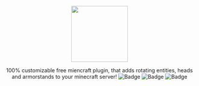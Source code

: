 <div align="center">
<!-- Image -->
<br>
<img src="https://i.imgur.com/bR1xwCD.png" height=150>

100% customizable free miencraft plugin, that adds rotating entities, heads and armorstands to your minecraft server!
![Badge](https://img.shields.io/github/stars/Gennario/RotatingHeads2?color=yellow&style=for-the-badge) ![Badge](https://img.shields.io/github/v/release/Gennario/RotatingHeads2?style=for-the-badge) ![Badge](https://img.shields.io/discord/902495590192140288?color=blue&style=for-the-badge)
</div>
